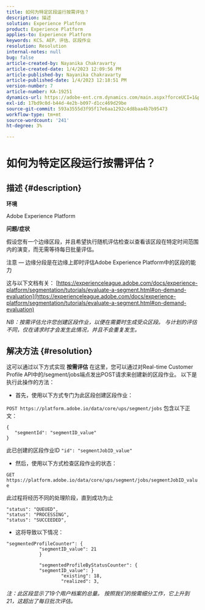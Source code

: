 ```yaml
---
title: 如何为特定区段运行按需评估？
description: 描述
solution: Experience Platform
product: Experience Platform
applies-to: Experience Platform
keywords: KCS、AEP、评估、区段作业
resolution: Resolution
internal-notes: null
bug: false
article-created-by: Nayanika Chakravarty
article-created-date: 1/4/2023 12:09:56 PM
article-published-by: Nayanika Chakravarty
article-published-date: 1/4/2023 12:18:51 PM
version-number: 7
article-number: KA-19251
dynamics-url: https://adobe-ent.crm.dynamics.com/main.aspx?forceUCI=1&pagetype=entityrecord&etn=knowledgearticle&id=a480ddad-288c-ed11-81ac-6045bd006a22
exl-id: 17bd9c0d-b44d-4e2b-b097-d1cc469d29be
source-git-commit: 593a3555d3f95f17e6aa1292c4d8baa4b7b95473
workflow-type: tm+mt
source-wordcount: '241'
ht-degree: 3%

---
```


# 如何为特定区段运行按需评估？

## 描述 {#description}


<b>环境</b>

Adobe Experience Platform

<b>问题/症状</b>

假设您有一个边缘区段，并且希望执行随机评估检查以查看该区段在特定时间范围内的演变，而无需等待每日批量评估。

注意 — 边缘分段是在边缘上即时评估Adobe Experience Platform中的区段的能力

这与以下文档有关： [https://experienceleague.adobe.com/docs/experience-platform/segmentation/tutorials/evaluate-a-segment.html#on-demand-evaluation](https://experienceleague.adobe.com/docs/experience-platform/segmentation/tutorials/evaluate-a-segment.html#on-demand-evaluation)

*NB：按需评估允许您创建区段作业，以便在需要时生成受众区段。 与计划的评估不同，仅在请求时才会发生此情况，并且不会重复发生。*


## 解决方法 {#resolution}


这可以通过以下方式实现 <b>按需评估</b> 在这里，您可以通过对Real-time Customer Profile API中的/segment/jobs端点发出POST请求来创建新的区段作业。 以下是执行此操作的方法：

- 首先，使用以下方式专门为此区段创建区段作业：


`POST https://platform.adobe.io/data/core/ups/segment/jobs` 包含以下正文：


```
{
   "segmentId": "segmentID_value"
}
```


此已创建的区段作业ID `"id": "segmentJobID_value"`

- 然后，使用以下方式检查区段作业的状态：


`GET https://platform.adobe.io/data/core/ups/segment/jobs/segmentJobID_value`

此过程将经历不同的处理阶段，直到成功为止




```
"status": "QUEUED",
"status": "PROCESSING",
"status": "SUCCEEDED",
```




- 这将导致以下情况：





```
"segmentedProfileCounter": {
            "segmentID_value": 21
            }

            "segmentedProfileByStatusCounter": {
            "segmentID_value": }
                    "existing": 18,
                    "realized": 3,
```




*注：此区段显示了19个用户档案的总量。 按照我们的按需细分工作，它上升到21，这超出了每日批次评估。*
